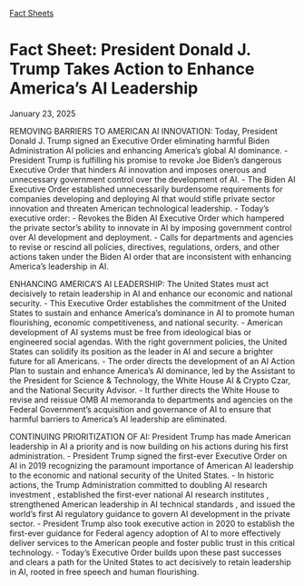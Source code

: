 [Fact Sheets](https://www.whitehouse.gov/fact-sheets/)

# 					Fact Sheet: President Donald J. Trump Takes Action to Enhance America’s AI Leadership				

January 23, 2025

REMOVING BARRIERS TO AMERICAN AI INNOVATION: Today, President Donald J. Trump signed an Executive Order eliminating harmful Biden Administration AI policies and enhancing America’s global AI dominance.
    - President Trump is fulfilling his promise to revoke Joe Biden’s dangerous Executive Order that hinders AI innovation and imposes onerous and unnecessary government control over the development of AI.
    - The Biden AI Executive Order established unnecessarily burdensome requirements for companies developing and deploying AI that would stifle private sector innovation and threaten American technological leadership.
    - Today’s executive order:       - Revokes the Biden AI Executive Order which hampered the private sector’s ability to innovate in AI by imposing government control over AI development and deployment.
      - Calls for departments and agencies to revise or rescind all policies, directives, regulations, orders, and other actions taken under the Biden AI order that are inconsistent with enhancing America’s leadership in AI. 

ENHANCING AMERICA’S AI LEADERSHIP: The United States must act decisively to retain leadership in AI and enhance our economic and national security.
    - This Executive Order establishes the commitment of the United States to sustain and enhance America’s dominance in AI to promote human flourishing, economic competitiveness, and national security.
    - American development of AI systems must be free from ideological bias or engineered social agendas. With the right government policies, the United States can solidify its position as the leader in AI and secure a brighter future for all Americans.       - The order directs the development of an AI Action Plan to sustain and enhance America’s AI dominance, led by the Assistant to the President for Science &amp; Technology, the White House AI &amp; Crypto Czar, and the National Security Advisor.
      - It further directs the White House to revise and reissue OMB AI memoranda to departments and agencies on the Federal Government’s acquisition and governance of AI to ensure that harmful barriers to America’s AI leadership are eliminated. 

CONTINUING PRIORITIZATION OF AI: President Trump has made American leadership in AI a priority and is now building on his actions during his first administration.
    - President Trump signed the first-ever Executive Order on AI in 2019 recognizing the paramount importance of American AI leadership to the economic and national security of the United States.       - In historic actions, the Trump Administration committed to  doubling AI research investment , established the first-ever  national AI research institutes , strengthened American leadership in  AI technical standards , and issued the world’s first  AI regulatory guidance  to govern AI development in the private sector. 
    - President Trump also took executive action in 2020 to establish the first-ever guidance for Federal agency adoption of AI to more effectively deliver services to the American people and foster public trust in this critical technology.
    - Today’s Executive Order builds upon these past successes and clears a path for the United States to act decisively to retain leadership in AI, rooted in free speech and human flourishing.

